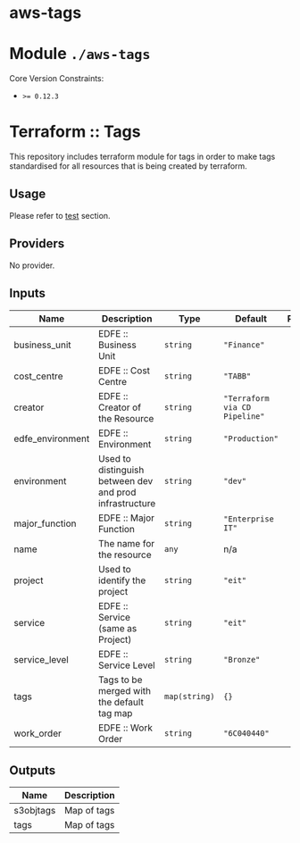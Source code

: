 # aws-tags

# Module `./aws-tags`

Core Version Constraints:
* `>= 0.12.3`

<!-- BEGINNING OF PRE-COMMIT-TERRAFORM DOCS HOOK -->
# Terraform :: Tags

This repository includes terraform module for tags in order to make tags standardised for all resources that is being created
by terraform.

## Usage

Please refer to [test](tests/) section.

## Providers

No provider.

## Inputs

| Name | Description | Type | Default | Required |
|------|-------------|------|---------|:--------:|
| business\_unit | EDFE :: Business Unit | `string` | `"Finance"` | no |
| cost\_centre | EDFE :: Cost Centre | `string` | `"TABB"` | no |
| creator | EDFE :: Creator of the Resource | `string` | `"Terraform via CD Pipeline"` | no |
| edfe\_environment | EDFE :: Environment | `string` | `"Production"` | no |
| environment | Used to distinguish between dev and prod infrastructure | `string` | `"dev"` | no |
| major\_function | EDFE :: Major Function | `string` | `"Enterprise IT"` | no |
| name | The name for the resource | `any` | n/a | yes |
| project | Used to identify the project | `string` | `"eit"` | no |
| service | EDFE :: Service (same as Project) | `string` | `"eit"` | no |
| service\_level | EDFE :: Service Level | `string` | `"Bronze"` | no |
| tags | Tags to be merged with the default tag map | `map(string)` | `{}` | no |
| work\_order | EDFE :: Work Order | `string` | `"6C040440"` | no |

## Outputs

| Name | Description |
|------|-------------|
| s3objtags | Map of tags |
| tags | Map of tags |

<!-- END OF PRE-COMMIT-TERRAFORM DOCS HOOK -->
